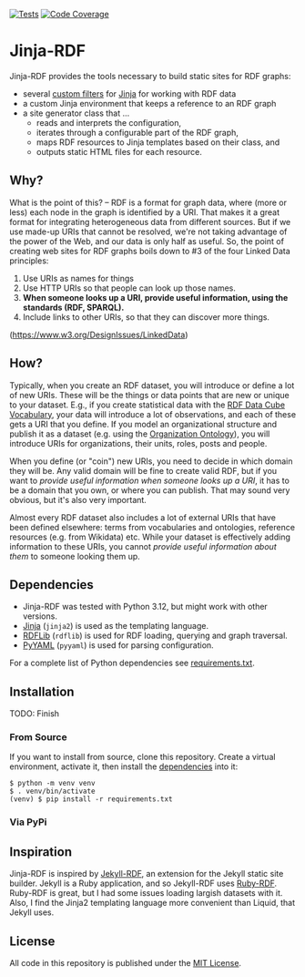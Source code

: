 [![Tests](https://github.com/berlinonline/jinjardf/actions/workflows/test.yml/badge.svg?branch=main)](https://github.com/berlinonline/jinjardf/actions)
[![Code Coverage](https://codecov.io/github/berlinonline/jinjardf/coverage.svg?branch=main)](http://codecov.io/github/berlinonline/jinjardf?branch=main)

# Jinja-RDF

Jinja-RDF provides the tools necessary to build static sites for RDF graphs:

* several [custom filters](doc/rdf_filters) for [Jinja](https://jinja.palletsprojects.com) for working with RDF data
* a custom Jinja environment that keeps a reference to an RDF graph
* a site generator class that …
  * reads and interprets the configuration,
  * iterates through a configurable part of the RDF graph,
  * maps RDF resources to Jinja templates based on their class, and
  * outputs static HTML files for each resource.

## Why?

What is the point of this? – 
RDF is a format for graph data, where (more or less) each node in the graph is identified by a URI.
That makes it a great format for integrating heterogeneous data from different sources.
But if we use made-up URIs that cannot be resolved, we're not taking advantage of the power of the Web, and our data is only half as useful.
So, the point of creating web sites for RDF graphs boils down to #3 of the four Linked Data principles:

1. Use URIs as names for things
2. Use HTTP URIs so that people can look up those names.
3. **When someone looks up a URI, provide useful information, using the standards (RDF, SPARQL).**
4. Include links to other URIs, so that they can discover more things.

(https://www.w3.org/DesignIssues/LinkedData)

## How?

Typically, when you create an RDF dataset, you will introduce or define a lot of new URIs.
These will be the things or data points that are new or unique to your dataset.
E.g., if you create statistical data with the [RDF Data Cube Vocabulary](https://www.w3.org/TR/vocab-data-cube/), your data will introduce a lot of observations, and each of these gets a URI that you define.
If you model an organizational structure and publish it as a dataset (e.g. using the [Organization Ontology](https://www.w3.org/TR/vocab-org/)), you will introduce URIs for organizations, their units, roles, posts and people.

When you define (or "coin") new URIs, you need to decide in which domain they will be.
Any valid domain will be fine to create valid RDF, but if you want to *provide useful information when someone looks up a URI*, it has to be a domain that you own, or where you can publish.
That may sound very obvious, but it's also very important.

Almost every RDF dataset also includes a lot of external URIs that have been defined elsewhere: terms from vocabularies and ontologies, reference resources (e.g. from Wikidata) etc.
While your dataset is effectively adding information to these URIs, you cannot *provide useful information about them* to someone looking them up.

## Dependencies

* Jinja-RDF was tested with Python 3.12, but might work with other versions.
* [Jinja](https://jinja.palletsprojects.com) (`jinja2`) is used as the templating language.
* [RDFLib](https://rdflib.readthedocs.io) (`rdflib`) is used for RDF loading, querying and graph traversal. 
* [PyYAML](https://pyyaml.org/wiki/PyYAML) (`pyyaml`) is used for parsing configuration.

For a complete list of Python dependencies see [requirements.txt](requirements.txt).

## Installation

TODO: Finish

### From Source

If you want to install from source, clone this repository.
Create a virtual environment, activate it, then install the [dependencies](requirements.txt) into it:

```
$ python -m venv venv
$ . venv/bin/activate
(venv) $ pip install -r requirements.txt
```

### Via PyPi


## Inspiration

Jinja-RDF is inspired by [Jekyll-RDF](https://github.com/AKSW/jekyll-rdf), an extension for the Jekyll static site builder.
Jekyll is a Ruby application, and so Jekyll-RDF uses [Ruby-RDF](https://github.com/ruby-rdf).
Ruby-RDF is great, but I had some issues loading largish datasets with it.
Also, I find the Jinja2 templating language more convenient than Liquid, that Jekyll uses.

## License

All code in this repository is published under the [MIT License](License).
